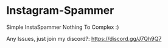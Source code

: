 # Instagram-Spammer
Simple InstaSpammer Nothing To Complex :)

Any Issues, just join my discord?: https://discord.gg/J7Qh9Q7
